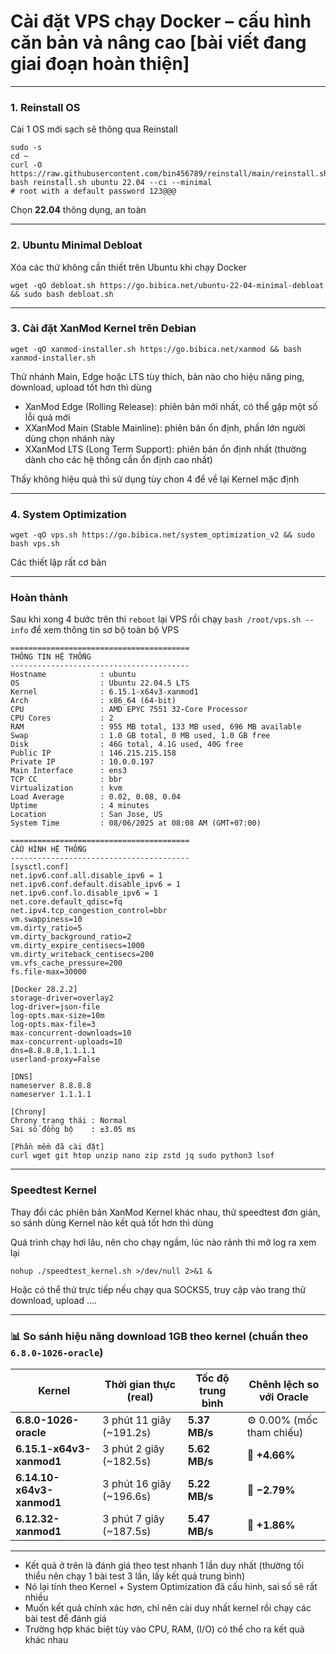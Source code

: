 # Cài đặt  VPS chạy Docker – cấu hình căn bản và nâng cao [bài viết đang giai đoạn hoàn thiện]

---

### 1. Reinstall OS
Cài 1 OS mới sạch sẽ thông qua Reinstall 
```
sudo -s
cd ~
curl -O https://raw.githubusercontent.com/bin456789/reinstall/main/reinstall.sh
bash reinstall.sh ubuntu 22.04 --ci --minimal
# root with a default password 123@@@
```
Chọn **22.04** thông dụng, an toàn

---

### 2. Ubuntu Minimal Debloat
Xóa các thứ không cần thiết trên Ubuntu khi chạy Docker
```
wget -qO debloat.sh https://go.bibica.net/ubuntu-22-04-minimal-debloat && sudo bash debloat.sh
```

---

### 3. Cài đặt XanMod Kernel trên Debian
```
wget -qO xanmod-installer.sh https://go.bibica.net/xanmod && bash xanmod-installer.sh
```
Thử nhánh Main, Edge hoặc LTS tùy thích, bản nào cho hiệu năng ping, download, upload tốt hơn thì dùng

- XanMod Edge (Rolling Release): phiên bản mới nhất, có thể gặp một số lỗi quá mới
- XXanMod Main (Stable Mainline): phiên bản ổn định, phần lớn người dùng chọn nhánh này
- XXanMod LTS (Long Term Support): phiên bản ổn định nhất (thường dành cho các hệ thống cần ổn định cao nhất)

Thấy không hiệu quả thì sử dụng tùy chon 4 để về lại Kernel mặc định

---

### 4. System Optimization
```
wget -qO vps.sh https://go.bibica.net/system_optimization_v2 && sudo bash vps.sh
```
Các thiết lập rất cơ bản

---

### Hoàn thành

Sau khi xong 4 bước trên thì `reboot` lại VPS rồi chạy `bash /root/vps.sh --info` để xem thông tin sơ bộ toàn bộ VPS

```
========================================
THÔNG TIN HỆ THỐNG
----------------------------------------
Hostname            : ubuntu
OS                  : Ubuntu 22.04.5 LTS
Kernel              : 6.15.1-x64v3-xanmod1
Arch                : x86_64 (64-bit)
CPU                 : AMD EPYC 7551 32-Core Processor
CPU Cores           : 2
RAM                 : 955 MB total, 133 MB used, 696 MB available
Swap                : 1.0 GB total, 0 MB used, 1.0 GB free
Disk                : 46G total, 4.1G used, 40G free
Public IP           : 146.215.215.158
Private IP          : 10.0.0.197
Main Interface      : ens3
TCP CC              : bbr
Virtualization      : kvm
Load Average        : 0.02, 0.08, 0.04
Uptime              : 4 minutes
Location            : San Jose, US
System Time         : 08/06/2025 at 08:08 AM (GMT+07:00)

========================================
CẤU HÌNH HỆ THỐNG
----------------------------------------
[sysctl.conf]
net.ipv6.conf.all.disable_ipv6 = 1
net.ipv6.conf.default.disable_ipv6 = 1
net.ipv6.conf.lo.disable_ipv6 = 1
net.core.default_qdisc=fq
net.ipv4.tcp_congestion_control=bbr
vm.swappiness=10
vm.dirty_ratio=5
vm.dirty_background_ratio=2
vm.dirty_expire_centisecs=1000
vm.dirty_writeback_centisecs=200
vm.vfs_cache_pressure=200
fs.file-max=30000

[Docker 28.2.2]
storage-driver=overlay2
log-driver=json-file
log-opts.max-size=10m
log-opts.max-file=3
max-concurrent-downloads=10
max-concurrent-uploads=10
dns=8.8.8.8,1.1.1.1
userland-proxy=False

[DNS]
nameserver 8.8.8.8
nameserver 1.1.1.1

[Chrony]
Chrony trạng thái : Normal
Sai số đồng bộ    : ±3.05 ms

[Phần mềm đã cài đặt]
curl wget git htop unzip nano zip zstd jq sudo python3 lsof
```

---

### Speedtest Kernel

Thay đổi các phiên bản XanMod Kernel khác nhau, thử speedtest đơn giản, so sánh dùng Kernel nào kết quả tốt hơn thì dùng

Quá trình chạy hơi lâu, nên cho chạy ngầm, lúc nào rảnh thì mở log ra xem lại
```
nohup ./speedtest_kernel.sh >/dev/null 2>&1 &
```
Hoặc có thể thử trực tiếp nếu chạy qua SOCKS5, truy cập vào trang thử download, upload ....

---

### 📊 So sánh hiệu năng download 1GB theo kernel (chuẩn theo `6.8.0-1026-oracle`)

| **Kernel**                | **Thời gian thực (real)** | **Tốc độ trung bình** | **Chênh lệch so với Oracle** |
| ------------------------- | ------------------------- | --------------------- | ---------------------------- |
| **6.8.0-1026-oracle**     | 3 phút 11 giây (\~191.2s) | **5.37 MB/s**         | ⚙️ 0.00% (mốc tham chiếu)    |
| **6.15.1-x64v3-xanmod1**  | 3 phút 2 giây (\~182.5s)  | **5.62 MB/s**         | 🔼 **+4.66%**                |
| **6.14.10-x64v3-xanmod1** | 3 phút 16 giây (\~196.6s) | **5.22 MB/s**         | 🔽 **−2.79%**                |
| **6.12.32-xanmod1**       | 3 phút 7 giây (\~187.5s)  | **5.47 MB/s**         | 🔼 **+1.86%**                |

---

- Kết quả ở trên là đánh giá theo test nhanh 1 lần duy nhất (thường tối thiểu nên chạy 1 bài test 3 lần, lấy kết quả trung bình)
- Nó lại tính theo Kernel +  System Optimization đã cấu hình, sai số sẽ rất nhiều
- Muốn kết quả chính xác hơn, chỉ nên cài duy nhất kernel rồi chạy các bài test để đánh giá
- Trường hợp khác biệt tùy vào CPU, RAM, (I/O) có thể cho ra kết quả khác nhau

